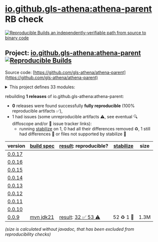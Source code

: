 [io.github.gls-athena:athena-parent](https://central.sonatype.com/artifact/io.github.gls-athena/athena-parent/versions) RB check
=======

[![Reproducible Builds](https://reproducible-builds.org/images/logos/rb.svg) an independently-verifiable path from source to binary code](https://reproducible-builds.org/)

## Project: [io.github.gls-athena:athena-parent](https://central.sonatype.com/artifact/io.github.gls-athena/athena-parent/versions) [![Reproducible Builds](https://img.shields.io/endpoint?url=https://raw.githubusercontent.com/jvm-repo-rebuild/reproducible-central/master/content/io/github/gls-athena/badge.json)](https://github.com/jvm-repo-rebuild/reproducible-central/blob/master/content/io/github/gls-athena/README.md)

Source code: [https://github.com/gls-athena/athena-parent](https://github.com/gls-athena/athena-parent)

<details><summary>This project defines 33 modules:</summary>

* [io.github.gls-athena.cloud.boot:athena-cloud-boot](https://central.sonatype.com/artifact/io.github.gls-athena.cloud.boot/athena-cloud-boot/overview)
* [io.github.gls-athena.cloud.core:athena-cloud-core](https://central.sonatype.com/artifact/io.github.gls-athena.cloud.core/athena-cloud-core/overview)
* [io.github.gls-athena.cloud:athena-cloud](https://central.sonatype.com/artifact/io.github.gls-athena.cloud/athena-cloud/overview)
* [io.github.gls-athena.common.bean:athena-common-bean](https://central.sonatype.com/artifact/io.github.gls-athena.common.bean/athena-common-bean/overview)
* [io.github.gls-athena.common.core:athena-common-core](https://central.sonatype.com/artifact/io.github.gls-athena.common.core/athena-common-core/overview)
* [io.github.gls-athena.common:athena-common](https://central.sonatype.com/artifact/io.github.gls-athena.common/athena-common/overview)
* [io.github.gls-athena.sdk.amap:athena-sdk-amap](https://central.sonatype.com/artifact/io.github.gls-athena.sdk.amap/athena-sdk-amap/overview)
* [io.github.gls-athena.sdk.core:athena-sdk-core](https://central.sonatype.com/artifact/io.github.gls-athena.sdk.core/athena-sdk-core/overview)
* [io.github.gls-athena.sdk.feishu:athena-sdk-feishu](https://central.sonatype.com/artifact/io.github.gls-athena.sdk.feishu/athena-sdk-feishu/overview)
* [io.github.gls-athena.sdk.log:athena-sdk-log](https://central.sonatype.com/artifact/io.github.gls-athena.sdk.log/athena-sdk-log/overview)
* [io.github.gls-athena.sdk.message:athena-sdk-message](https://central.sonatype.com/artifact/io.github.gls-athena.sdk.message/athena-sdk-message/overview)
* [io.github.gls-athena.sdk.wechat:athena-sdk-wechat](https://central.sonatype.com/artifact/io.github.gls-athena.sdk.wechat/athena-sdk-wechat/overview)
* [io.github.gls-athena.sdk.xxl.job:athena-sdk-xxl-job](https://central.sonatype.com/artifact/io.github.gls-athena.sdk.xxl.job/athena-sdk-xxl-job/overview)
* [io.github.gls-athena.sdk:athena-sdk](https://central.sonatype.com/artifact/io.github.gls-athena.sdk/athena-sdk/overview)
* [io.github.gls-athena.starter.aliyun.core:athena-starter-aliyun-core](https://central.sonatype.com/artifact/io.github.gls-athena.starter.aliyun.core/athena-starter-aliyun-core/overview)
* [io.github.gls-athena.starter.aliyun.oss:athena-starter-aliyun-oss](https://central.sonatype.com/artifact/io.github.gls-athena.starter.aliyun.oss/athena-starter-aliyun-oss/overview)
* [io.github.gls-athena.starter.aliyun.sms:athena-starter-aliyun-sms](https://central.sonatype.com/artifact/io.github.gls-athena.starter.aliyun.sms/athena-starter-aliyun-sms/overview)
* [io.github.gls-athena.starter.core:athena-starter-core](https://central.sonatype.com/artifact/io.github.gls-athena.starter.core/athena-starter-core/overview)
* [io.github.gls-athena.starter.data.jpa:athena-starter-data-jpa](https://central.sonatype.com/artifact/io.github.gls-athena.starter.data.jpa/athena-starter-data-jpa/overview)
* [io.github.gls-athena.starter.data.redis:athena-starter-data-redis](https://central.sonatype.com/artifact/io.github.gls-athena.starter.data.redis/athena-starter-data-redis/overview)
* [io.github.gls-athena.starter.dynamic.datasource:athena-starter-dynamic-datasource](https://central.sonatype.com/artifact/io.github.gls-athena.starter.dynamic.datasource/athena-starter-dynamic-datasource/overview)
* [io.github.gls-athena.starter.excel:athena-starter-excel](https://central.sonatype.com/artifact/io.github.gls-athena.starter.excel/athena-starter-excel/overview)
* [io.github.gls-athena.starter.jasper:athena-starter-jasper](https://central.sonatype.com/artifact/io.github.gls-athena.starter.jasper/athena-starter-jasper/overview)
* [io.github.gls-athena.starter.json:athena-starter-json](https://central.sonatype.com/artifact/io.github.gls-athena.starter.json/athena-starter-json/overview)
* [io.github.gls-athena.starter.mybatis:athena-starter-mybatis](https://central.sonatype.com/artifact/io.github.gls-athena.starter.mybatis/athena-starter-mybatis/overview)
* [io.github.gls-athena.starter.pdf:athena-starter-pdf](https://central.sonatype.com/artifact/io.github.gls-athena.starter.pdf/athena-starter-pdf/overview)
* [io.github.gls-athena.starter.swagger:athena-starter-swagger](https://central.sonatype.com/artifact/io.github.gls-athena.starter.swagger/athena-starter-swagger/overview)
* [io.github.gls-athena.starter.web:athena-starter-web](https://central.sonatype.com/artifact/io.github.gls-athena.starter.web/athena-starter-web/overview)
* [io.github.gls-athena.starter.word:athena-starter-word](https://central.sonatype.com/artifact/io.github.gls-athena.starter.word/athena-starter-word/overview)
* [io.github.gls-athena.starter:athena-starter](https://central.sonatype.com/artifact/io.github.gls-athena.starter/athena-starter/overview)
* [io.github.gls-athena:athena-bom](https://central.sonatype.com/artifact/io.github.gls-athena/athena-bom/overview)
* [io.github.gls-athena:athena-parent](https://central.sonatype.com/artifact/io.github.gls-athena/athena-parent/overview)
* [io.github.gls-athena:athena-project](https://central.sonatype.com/artifact/io.github.gls-athena/athena-project/overview)
</details>

rebuilding **1 releases** of io.github.gls-athena:athena-parent:
- **0** releases were found successfully **fully reproducible** (100% reproducible artifacts :white_check_mark:),
- 1 had issues (some unreproducible artifacts :warning:, see eventual :mag: diffoscope and/or :memo: issue tracker links):
  - running [stabilize](doc/stabilize.md) on 1, 0 had all their differences removed :recycle:, 1 still had differences :rotating_light: or files not supported by stabilize :no_entry_sign:

| version | [build spec](/BUILDSPEC.md) | [result](https://reproducible-builds.org/docs/jvm/): reproducible? | [stabilize](https://github.com/google/oss-rebuild/blob/main/cmd/stabilize/README.md) | size |
| -- | --------- | ------ | ------ | -- |
| [0.0.17](https://central.sonatype.com/artifact/io.github.gls-athena/athena-parent/0.0.17/pom) | | | |
| [0.0.16](https://central.sonatype.com/artifact/io.github.gls-athena/athena-parent/0.0.16/pom) | | | |
| [0.0.15](https://central.sonatype.com/artifact/io.github.gls-athena/athena-parent/0.0.15/pom) | | | |
| [0.0.14](https://central.sonatype.com/artifact/io.github.gls-athena/athena-parent/0.0.14/pom) | | | |
| [0.0.13](https://central.sonatype.com/artifact/io.github.gls-athena/athena-parent/0.0.13/pom) | | | |
| [0.0.12](https://central.sonatype.com/artifact/io.github.gls-athena/athena-parent/0.0.12/pom) | | | |
| [0.0.11](https://central.sonatype.com/artifact/io.github.gls-athena/athena-parent/0.0.11/pom) | | | |
| [0.0.10](https://central.sonatype.com/artifact/io.github.gls-athena/athena-parent/0.0.10/pom) | | | |
| [0.0.9](https://central.sonatype.com/artifact/io.github.gls-athena/athena-parent/0.0.9/pom) | [mvn jdk21](athena-0.0.9.buildspec) | [result](athena-parent-0.0.9.buildinfo): [32 :white_check_mark:  53 :warning:](athena-parent-0.0.9.buildcompare) | 52 :recycle: 1 :no_entry_sign: | 1.3M |

<i>(size is calculated without javadoc, that has been excluded from reproducibility checks)</i>

